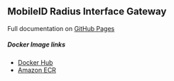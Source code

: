 ## MobileID Radius Interface Gateway
Full documentation on [GitHub Pages](https://mid-radius-rig.mobileid.ch)

##### Docker Image links
- [Docker Hub](https://hub.docker.com/repository/docker/mobileidch/mid-radius-rig)
- [Amazon ECR](https://gallery.ecr.aws/r4c1w5d3/mid-radius-rig)

